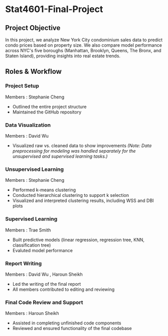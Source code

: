 # Stat4601-Final-Project

## Project Objective
In this project, we analyze New York City condominium sales data to predict condo prices based on property size. We also compare model performance across NYC's five boroughs (Manhattan, Brooklyn, Queens, The Bronx, and Staten Island), providing insights into real estate trends.

## Roles & Workflow 
### Project Setup
Members : Stephanie Cheng
- Outlined the entire project structure
- Maintained the GitHub repository

### Data Visualization
Members : David Wu
- Visualized raw vs. cleaned data to show improvements
_(Note: Data preprocessing for modeling was handled separately for the unsupervised and supervised learning tasks.)_

### Unsupervised Learning
Members : Stephanie Cheng
- Performed k-means clustering
- Conducted hierarchical clustering to support k selection
- Visualized and interpreted clustering results, including WSS and DBI plots

### Supervised Learning
Members : Trae Smith
- Built predictive models (linear regression, regression tree, KNN, classification tree)
- Evaluted model performance

### Report Writing
Members : David Wu , Haroun Sheikh
- Led the writing of the final report
- All members contributed to editing and reviewing 

### Final Code Review and Support
Members : Haroun Sheikh
- Assisted in completing unfinished code components
- Reviewed and ensured functionality of the final codebase
